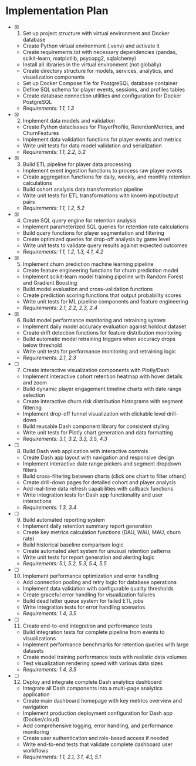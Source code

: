 # Implementation Plan

- [x] 1. Set up project structure with virtual environment and Docker database





  - Create Python virtual environment (.venv) and activate it
  - Create requirements.txt with necessary dependencies (pandas, scikit-learn, matplotlib, psycopg2, sqlalchemy)
  - Install all libraries in the virtual environment (not globally)
  - Create directory structure for models, services, analytics, and visualization components
  - Set up Docker Compose file for PostgreSQL database container
  - Define SQL schema for player events, sessions, and profiles tables
  - Create database connection utilities and configuration for Docker PostgreSQL
  - _Requirements: 1.1, 1.3_

- [x] 2. Implement data models and validation





  - Create Python dataclasses for PlayerProfile, RetentionMetrics, and ChurnFeatures
  - Implement data validation functions for player events and metrics
  - Write unit tests for data model validation and serialization
  - _Requirements: 1.1, 2.2, 5.2_

- [x] 3. Build ETL pipeline for player data processing






  - Implement event ingestion functions to process raw player events
  - Create aggregation functions for daily, weekly, and monthly retention calculations
  - Build cohort analysis data transformation pipeline
  - Write unit tests for ETL transformations with known input/output pairs
  - _Requirements: 1.1, 1.2, 5.2_

- [x] 4. Create SQL query engine for retention analysis





  - Implement parameterized SQL queries for retention rate calculations
  - Build query functions for player segmentation and filtering
  - Create optimized queries for drop-off analysis by game level
  - Write unit tests to validate query results against expected outcomes
  - _Requirements: 1.1, 1.2, 1.3, 4.1, 4.2_

- [x] 5. Implement churn prediction machine learning pipeline




  - Create feature engineering functions for churn prediction model
  - Implement scikit-learn model training pipeline with Random Forest and Gradient Boosting
  - Build model evaluation and cross-validation functions
  - Create prediction scoring functions that output probability scores
  - Write unit tests for ML pipeline components and feature engineering
  - _Requirements: 2.1, 2.2, 2.3, 2.4_

- [x] 6. Build model performance monitoring and retraining system





  - Implement daily model accuracy evaluation against holdout dataset
  - Create drift detection functions for feature distribution monitoring
  - Build automatic model retraining triggers when accuracy drops below threshold
  - Write unit tests for performance monitoring and retraining logic
  - _Requirements: 2.1, 2.3_

- [ ] 7. Create interactive visualization components with Plotly/Dash
  - Implement interactive cohort retention heatmap with hover details and zoom
  - Build dynamic player engagement timeline charts with date range selection
  - Create interactive churn risk distribution histograms with segment filtering
  - Implement drop-off funnel visualization with clickable level drill-down
  - Build reusable Dash component library for consistent styling
  - Write unit tests for Plotly chart generation and data formatting
  - _Requirements: 3.1, 3.2, 3.3, 3.5, 4.3_

- [ ] 8. Build Dash web application with interactive controls
  - Create Dash app layout with navigation and responsive design
  - Implement interactive date range pickers and segment dropdown filters
  - Build cross-filtering between charts (click one chart to filter others)
  - Create drill-down pages for detailed cohort and player analysis
  - Add real-time data refresh capabilities with callback functions
  - Write integration tests for Dash app functionality and user interactions
  - _Requirements: 1.3, 3.4_

- [ ] 9. Build automated reporting system
  - Implement daily retention summary report generation
  - Create key metrics calculation functions (DAU, WAU, MAU, churn rate)
  - Build historical baseline comparison logic
  - Create automated alert system for unusual retention patterns
  - Write unit tests for report generation and alerting logic
  - _Requirements: 5.1, 5.2, 5.3, 5.4, 5.5_

- [ ] 10. Implement performance optimization and error handling
  - Add connection pooling and retry logic for database operations
  - Implement data validation with configurable quality thresholds
  - Create graceful error handling for visualization failures
  - Build dead letter queue system for failed ETL jobs
  - Write integration tests for error handling scenarios
  - _Requirements: 1.4, 3.5_

- [ ] 11. Create end-to-end integration and performance tests
  - Build integration tests for complete pipeline from events to visualizations
  - Implement performance benchmarks for retention queries with large datasets
  - Create model training performance tests with realistic data volumes
  - Test visualization rendering speed with various data sizes
  - _Requirements: 1.4, 3.5_

- [ ] 12. Deploy and integrate complete Dash analytics dashboard
  - Integrate all Dash components into a multi-page analytics application
  - Create main dashboard homepage with key metrics overview and navigation
  - Implement production deployment configuration for Dash app (Docker/cloud)
  - Add comprehensive logging, error handling, and performance monitoring
  - Create user authentication and role-based access if needed
  - Write end-to-end tests that validate complete dashboard user workflows
  - _Requirements: 1.1, 2.1, 3.1, 4.1, 5.1_